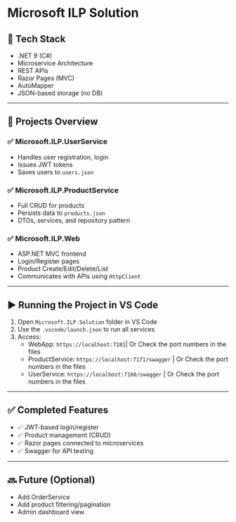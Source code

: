 # Microsoft ILP Solution

## 🔧 Tech Stack

- .NET 9 (C#)
- Microservice Architecture
- REST APIs
- Razor Pages (MVC)
- AutoMapper
- JSON-based storage (no DB)

---

## 🧩 Projects Overview

### ✅ Microsoft.ILP.UserService
- Handles user registration, login
- Issues JWT tokens
- Saves users to `users.json`

### ✅ Microsoft.ILP.ProductService
- Full CRUD for products
- Persists data to `products.json`
- DTOs, services, and repository pattern

### ✅ Microsoft.ILP.Web
- ASP.NET MVC frontend
- Login/Register pages
- Product Create/Edit/Delete/List
- Communicates with APIs using `HttpClient`

---

## ▶️ Running the Project in VS Code

1. Open `Microsoft.ILP.Solution` folder in VS Code
2. Use the `.vscode/launch.json` to run all services
3. Access:
   - WebApp: `https://localhost:7181`| Or Check the port numbers in the files
   - ProductService: `https://localhost:7171/swagger` | Or Check the port numbers in the files
   - UserService: `https://localhost:7166/swagger` | Or Check the port numbers in the files

---

## ✅ Completed Features

- ✅ JWT-based login/register
- ✅ Product management (CRUD)
- ✅ Razor pages connected to microservices
- ✅ Swagger for API testing

---

## 🔜 Future (Optional)
- Add OrderService
- Add product filtering/pagination
- Admin dashboard view
